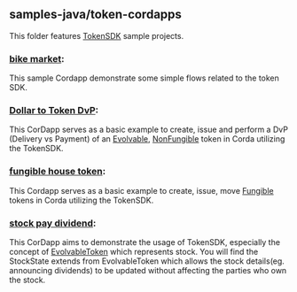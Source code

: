 ## samples-java/token-cordapps

This folder features [TokenSDK](https://training.corda.net/libraries/tokens-sdk/) sample projects.


### [bike market](./bikemarket):
This sample Cordapp demonstrate some simple flows related to the token SDK.

### [Dollar to Token DvP](./dollartohousetoken):
This CorDapp serves as a basic example to create, issue and perform a DvP (Delivery vs Payment) of an [Evolvable](https://training.corda.net/libraries/tokens-sdk/#evolvabletokentype), [NonFungible](https://training.corda.net/libraries/tokens-sdk/#nonfungibletoken) token in Corda utilizing the TokenSDK.

### [fungible house token](./fungiblehousetoken):
This Cordapp serves as a basic example to create, issue, move [Fungible](https://training.corda.net/libraries/tokens-sdk/#fungibletoken) tokens in Corda utilizing the TokenSDK.  

### [stock pay dividend](./stockpaydivident):
This CorDapp aims to demonstrate the usage of TokenSDK, especially the concept of [EvolvableToken](https://training.corda.net/libraries/tokens-sdk/#evolvabletokentype) which represents stock. You will find the StockState extends from EvolvableToken which allows the stock details(eg. announcing dividends) to be updated without affecting the parties who own the stock.  


